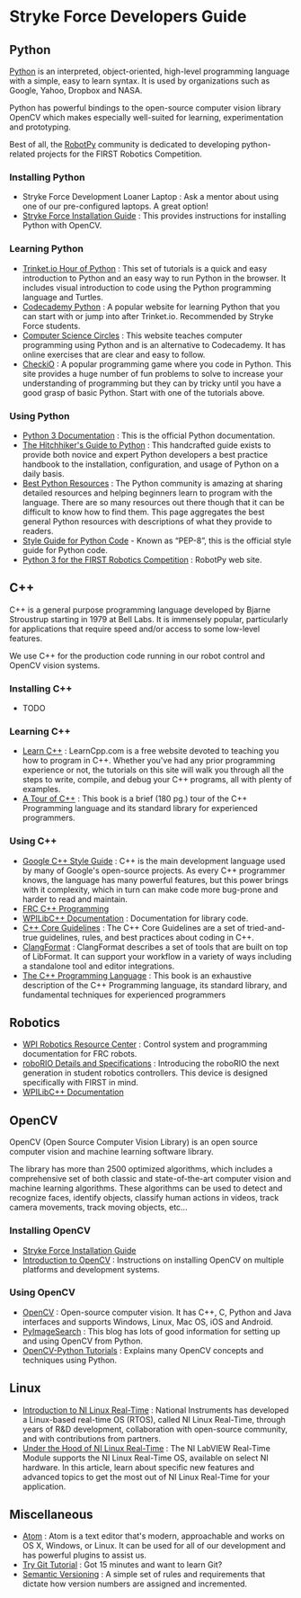 # Stryke Force Developers Guide

## Python

[Python](https://www.python.org/about/) is an interpreted, object-oriented, high-level programming language with a simple, easy to learn syntax. It is used by organizations such as Google, Yahoo, Dropbox and NASA.

Python has powerful bindings to the open-source computer vision library OpenCV which makes especially well-suited for learning, experimentation and prototyping.

Best of all, the [RobotPy](https://robotpy.github.io/about/) community is dedicated to developing python-related projects for the FIRST Robotics Competition.

### Installing Python

- Stryke Force Development Loaner Laptop : Ask a mentor about using one of our pre-configured laptops. A great option!
- [Stryke Force Installation Guide](tools.md) : This provides instructions for installing Python with OpenCV.

### Learning Python

- [Trinket.io Hour of Python](https://hourofpython.com) : This set of tutorials is a quick and easy introduction to Python and an easy way to run Python in the browser. It includes visual introduction to code using the Python programming language and Turtles.
- [Codecademy Python](https://www.codecademy.com/learn/python) : A popular website for learning Python that you can start with or jump into after Trinket.io. Recommended by Stryke Force students.
- [Computer Science Circles](http://cscircles.cemc.uwaterloo.ca/) : This website teaches computer programming using Python and is an alternative to Codecademy. It has online exercises that are clear and easy to follow.
- [CheckiO](https://checkio.org) : A popular programming game where you code in Python. This site provides a huge number of fun problems to solve to increase your understanding of programming but they can by tricky until you have a good grasp of basic Python. Start with one of the tutorials above.

### Using Python

- [Python 3 Documentation](https://docs.python.org/3/) : This is the official Python documentation.
- [The Hitchhiker's Guide to Python](http://docs.python-guide.org/en/latest/#getting-started) : This handcrafted guide exists to provide both novice and expert Python developers a best practice handbook to the installation, configuration, and usage of Python on a daily basis.
- [Best Python Resources](https://www.fullstackpython.com/best-python-resources.html) : The Python community is amazing at sharing detailed resources and helping beginners learn to program with the language. There are so many resources out there though that it can be difficult to know how to find them. This page aggregates the best general Python resources with descriptions of what they provide to readers.
- [Style Guide for Python Code](https://www.python.org/dev/peps/pep-0008/) - Known as “PEP-8”, this is the official style guide for Python code.
- [Python 3 for the FIRST Robotics Competition](https://robotpy.github.io) : RobotPy web site.

## C++

C++ is a general purpose programming language developed by Bjarne Stroustrup starting in 1979 at Bell Labs. It is immensely popular, particularly for applications that require speed and/or access to some low-level features.

We use C++ for the production code running in our robot control and OpenCV vision systems.

### Installing C++

- TODO

### Learning C++

- [Learn C++](http://www.learncpp.com/) : LearnCpp.com is a free website devoted to teaching you how to program in C++. Whether you've had any prior programming experience or not, the tutorials on this site will walk you through all the steps to write, compile, and debug your C++ programs, all with plenty of examples.
- [A Tour of C++](https://www.amazon.com/Tour-C--Depth-ebook/dp/B00F8CWGOS/ref=sr_1_1?ie=UTF8&qid=1468265595&sr=8-1&keywords=a+tour+of+c%2B%2B) : This book is a brief (180 pg.) tour of the C++ Programming language and its standard library for experienced programmers.

### Using C++

- [Google C++ Style Guide](https://google.github.io/styleguide/cppguide.html) : C++ is the main development language used by many of Google's open-source projects. As every C++ programmer knows, the language has many powerful features, but this power brings with it complexity, which in turn can make code more bug-prone and harder to read and maintain.
- [FRC C++ Programming](https://wpilib.screenstepslive.com/s/4485/m/13810)
- [WPILibC++ Documentation](http://first.wpi.edu/FRC/roborio/release/docs/cpp/index.html) : Documentation for library code.
- [C++ Core Guidelines](http://isocpp.github.io/CppCoreGuidelines/CppCoreGuidelines) : The C++ Core Guidelines are a set of tried-and-true guidelines, rules, and best practices about coding in C++.
- [ClangFormat](http://clang.llvm.org/docs/ClangFormat.html) : ClangFormat describes a set of tools that are built on top of LibFormat. It can support your workflow in a variety of ways including a standalone tool and editor integrations.
- [The C++ Programming Language](https://www.amazon.com/C-Programming-Language-4th/dp/0321563840/ref=sr_1_2?ie=UTF8&qid=1468265564&sr=8-2&keywords=the+c+programming+language+4th+edition) : This book is an exhaustive description of the C++ Programming language, its standard library, and fundamental techniques for experienced programmers

## Robotics

- [WPI Robotics Resource Center](https://wpilib.screenstepslive.com/s/4485) : Control system and programming documentation for FRC robots.
- [roboRIO Details and Specifications](https://decibel.ni.com/content/docs/DOC-30419) : Introducing the roboRIO the next generation in student robotics controllers. This device is designed specifically with FIRST in mind.
- [WPILibC++ Documentation](http://first.wpi.edu/FRC/roborio/release/docs/cpp/index.html)

## OpenCV

OpenCV (Open Source Computer Vision Library) is an open source computer vision and machine learning software library.

The library has more than 2500 optimized algorithms, which includes a comprehensive set of both classic and state-of-the-art computer vision and machine learning algorithms. These algorithms can be used to detect and recognize faces, identify objects, classify human actions in videos, track camera movements, track moving objects, etc...

### Installing OpenCV

- [Stryke Force Installation Guide](tools.md)
- [Introduction to OpenCV](http://docs.opencv.org/2.4/doc/tutorials/introduction/table_of_content_introduction/table_of_content_introduction.html#table-of-content-introduction) : Instructions on installing OpenCV on multiple platforms and development systems.

### Using OpenCV

- [OpenCV](http://opencv.org) : Open-source computer vision. It has C++, C, Python and Java interfaces and supports Windows, Linux, Mac OS, iOS and Android.
- [PyImageSearch](http://www.pyimagesearch.com) : This blog has lots of good information for setting up and using OpenCV from Python.
- [OpenCV-Python Tutorials](https://opencv-python-tutroals.readthedocs.io/en/latest/py_tutorials/py_tutorials.html) : Explains many OpenCV concepts and techniques using Python.

## Linux

- [Introduction to NI Linux Real-Time](http://www.ni.com/white-paper/14627/en/) : National Instruments has developed a Linux-based real-time OS (RTOS), called NI Linux Real-Time, through years of R&D development, collaboration with open-source community, and with contributions from partners.
- [Under the Hood of NI Linux Real-Time](http://www.ni.com/white-paper/14626/en/) : The NI LabVIEW Real-Time Module supports the NI Linux Real-Time OS, available on select NI hardware. In this article, learn about specific new features and advanced topics to get the most out of NI Linux Real-Time for your application.

## Miscellaneous

- [Atom](https://atom.io) : Atom is a text editor that's modern, approachable and works on OS X, Windows, or Linux. It can be used for all of our development and has powerful plugins to assist us.
- [Try Git Tutorial](https://try.github.io/) : Got 15 minutes and want to learn Git?
- [Semantic Versioning](http://semver.org/) : A simple set of rules and requirements that dictate how version numbers are assigned and incremented.
